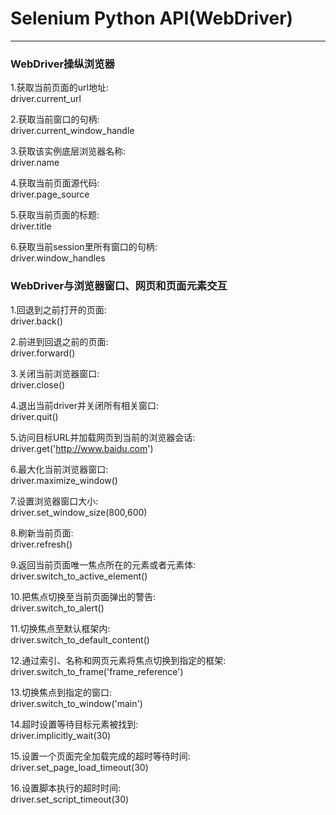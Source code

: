 Selenium Python API(WebDriver)
==========
***********************  


### WebDriver操纵浏览器

1.获取当前页面的url地址:  
driver.current_url

2.获取当前窗口的句柄:  
driver.current\_window\_handle

3.获取该实例底层浏览器名称:  
driver.name

4.获取当前页面源代码:  
driver.page_source

5.获取当前页面的标题:  
driver.title

6.获取当前session里所有窗口的句柄:  
driver.window_handles

### WebDriver与浏览器窗口、网页和页面元素交互

1.回退到之前打开的页面:  
driver.back()

2.前进到回退之前的页面:   
driver.forward()

3.关闭当前浏览器窗口:  
driver.close()

4.退出当前driver并关闭所有相关窗口:  
driver.quit()

5.访问目标URL并加载网页到当前的浏览器会话:  
driver.get('http://www.baidu.com')

6.最大化当前浏览器窗口:  
driver.maximize_window()

7.设置浏览器窗口大小:  
driver.set_window_size(800,600)

8.刷新当前页面:  
driver.refresh()

9.返回当前页面唯一焦点所在的元素或者元素体:  
driver.switch\_to\_active\_element()

10.把焦点切换至当前页面弹出的警告:  
driver.switch\_to\_alert()

11.切换焦点至默认框架内:  
driver.switch\_to\_default\_content()

12.通过索引、名称和网页元素将焦点切换到指定的框架:  
driver.switch\_to\_frame('frame_reference')

13.切换焦点到指定的窗口:  
driver.switch\_to\_window('main')

14.超时设置等待目标元素被找到:  
driver.implicitly\_wait(30)

15.设置一个页面完全加载完成的超时等待时间:  
driver.set\_page\_load\_timeout(30)

16.设置脚本执行的超时时间:  
driver.set\_script\_timeout(30)
